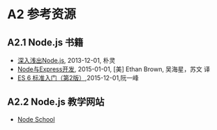 # A2 参考资源

## A2.1 Node.js 书籍

-   [深入浅出Node.js](https://item.jd.com/11355978.html), 2013-12-01, 朴灵
-   [Node与Express开发](https://item.jd.com/11644104.html),
    2015-01-01, [美] Ethan Brown, 吴海星，苏文 译
-   [ES 6 标准入门（第2版）](https://item.jd.com/11849235.html),2015-12-01,阮一峰

## A2.2 Node.js 教学网站

-   [Node School](https://nodeschool.io/)

